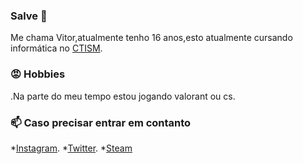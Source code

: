 ###  Salve 👺

Me chama Vitor,atualmente tenho 16 anos,esto atualmente cursando informática no [CTISM](https://www.ufsm.br/unidades-universitarias/ctism/).

### 😡 Hobbies

.Na parte do meu tempo estou jogando valorant ou cs.

### 📫 Caso precisar entrar em contanto 

*[Instagram](Instagram.com/vitor.pps). 
*[Twitter](https://twitter.com/d9light_).
*[Steam](https://steamcommunity.com/id/d9light)
 
